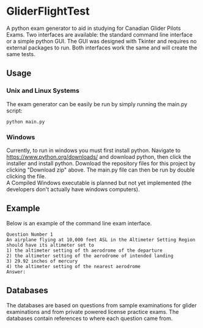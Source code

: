 # GliderFlightTest
A python exam generator to aid in studying for Canadian Glider Pilots Exams.  Two interfaces are available: the standard
command line interface or a simple python GUI.  The GUI was designed with Tkinter and requires no external packages to
run.  Both interfaces work the same and will create the same tests.

## Usage
### Unix and Linux Systems
The exam generator can be easily be run by simply running the main.py script:
```
python main.py
```

### Windows
Currently, to run in windows you must first install python.  Navigate to https://www.python.org/downloads/ and download
python, then click the installer and install python.  Download the repository files for this project by clicking
"Download zip" above.  The main.py file can then be run by double clicking the file.  
A Compiled Windows executable is planned but not yet implemented (the developers don't actually have windows computers).

## Example
Below is an example of the command line exam interface.

```
Question Number 1
An airplane flying at 10,000 feet ASL in the Altimeter Setting Region should have its altimeter set to
1) the altimeter setting of th aerodrome of the departure
2) the altimeter setting of the aerodrome of intended landing
3) 29.92 inches of mercury
4) the altimeter setting of the nearest aerodrome
Answer: 
```

## Databases
The databases are based on questions from sample examinations for glider examinations and from private powered license
practice exams.  The databases contain references to where each question came from.